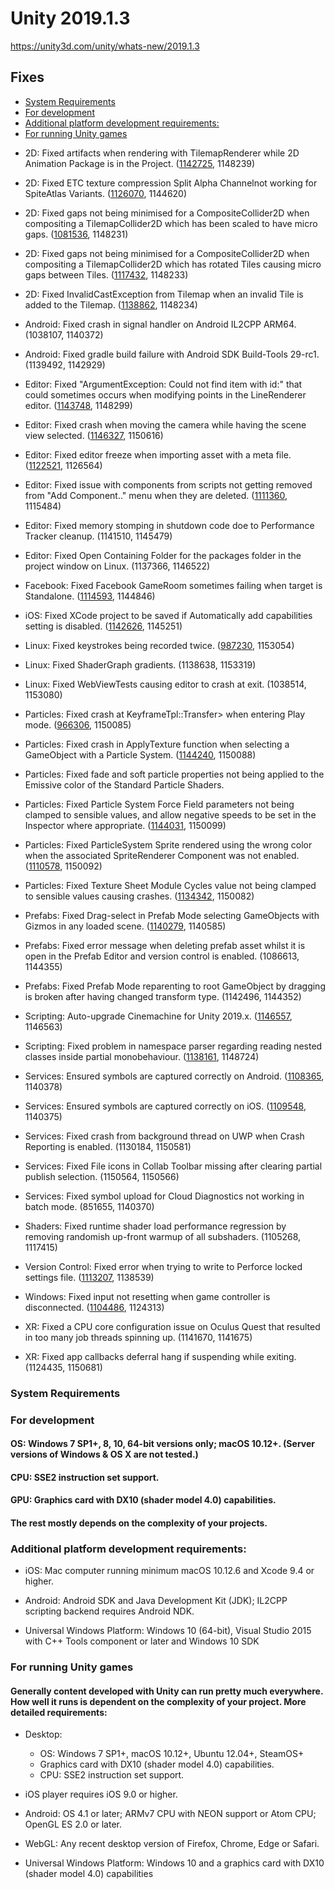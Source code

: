 # Unity 2019.1.3

https://unity3d.com/unity/whats-new/2019.1.3

## Fixes

- [System Requirements](#system-requirements)
- [For development](#for-development)
- [Additional platform development requirements:](#additional-platform-development-requirements)
- [For running Unity games](#for-running-unity-games)


*   2D: Fixed artifacts when rendering with TilemapRenderer while 2D Animation Package is in the Project. ([1142725](https://issuetracker.unity3d.com/issues/painted-sprites-on-a-tile-palette-in-the-scene-changes-their-position-when-a-new-sprite-has-been-added-in-the-tile-palette), 1148239)
    
*   2D: Fixed ETC texture compression Split Alpha Channelnot working for SpiteAtlas Variants. ([1126070](https://issuetracker.unity3d.com/issues/etc-texture-compression-split-alpha-channel-doesnt-work-for-spiteatlas-variants), 1144620)
    
*   2D: Fixed gaps not being minimised for a CompositeCollider2D when compositing a TilemapCollider2D which has been scaled to have micro gaps. ([1081536](https://issuetracker.unity3d.com/issues/tilemap-tilemap-collider-has-gaps-on-scaled-tilemaps-when-composite-collider-is-used), 1148231)
    
*   2D: Fixed gaps not being minimised for a CompositeCollider2D when compositing a TilemapCollider2D which has rotated Tiles causing micro gaps between Tiles. ([1117432](https://issuetracker.unity3d.com/issues/composite-collider-2d-of-a-tilemap-is-split-when-rotating-tiles-situated-near-the-origin), 1148233)
    
*   2D: Fixed InvalidCastException from Tilemap when an invalid Tile is added to the Tilemap. ([1138862](https://issuetracker.unity3d.com/issues/invalidcastexception-specified-cast-is-not-valid-dot-errors-are-occurring-when-the-tile-palette-window-is-opened), 1148234)
    
*   Android: Fixed crash in signal handler on Android IL2CPP ARM64. (1038107, 1140372)
    
*   Android: Fixed gradle build failure with Android SDK Build-Tools 29-rc1. (1139492, 1142929)
    
*   Editor: Fixed "ArgumentException: Could not find item with id:" that could sometimes occurs when modifying points in the LineRenderer editor. ([1143748](https://issuetracker.unity3d.com/issues/duplicating-points-in-line-renderer-component-with-ctrl-plus-d-shortcut-results-in-console-errors), 1148299)
    
*   Editor: Fixed crash when moving the camera while having the scene view selected. ([1146327](https://issuetracker.unity3d.com/issues/crash-when-moving-the-camera-while-the-scene-view-is-selected), 1150616)
    
*   Editor: Fixed editor freeze when importing asset with a meta file. ([1122521](https://issuetracker.unity3d.com/issues/editor-freezes-when-importing-asset-with-a-metafile), 1126564)
    
*   Editor: Fixed issue with components from scripts not getting removed from "Add Component.." menu when they are deleted. ([1111360](https://issuetracker.unity3d.com/issues/script-that-was-renamed-appears-on-the-addcomponentmenu-when-it-was-renamed), 1115484)
    
*   Editor: Fixed memory stomping in shutdown code doe to Performance Tracker cleanup. (1141510, 1145479)
    
*   Editor: Fixed Open Containing Folder for the packages folder in the project window on Linux. (1137366, 1146522)
    
*   Facebook: Fixed Facebook GameRoom sometimes failing when target is Standalone. ([1114593](https://issuetracker.unity3d.com/issues/facebook-gameroom-target-uses-standalone-target-player-settings-and-fails-in-some-cases), 1144846)
    
*   iOS: Fixed XCode project to be saved if Automatically add capabilities setting is disabled. ([1142626](https://issuetracker.unity3d.com/issues/ios-plugins-are-missing-files-when-automatically-add-capabilities-setting-is-disabled), 1145251)
    
*   Linux: Fixed keystrokes being recorded twice. ([987230](https://issuetracker.unity3d.com/issues/linux-keystrokes-recorded-twice), 1153054)
    
*   Linux: Fixed ShaderGraph gradients. (1138638, 1153319)
    
*   Linux: Fixed WebViewTests causing editor to crash at exit. (1038514, 1153080)
    
*   Particles: Fixed crash at KeyframeTpl::Transfer> when entering Play mode. ([966306](https://issuetracker.unity3d.com/issues/unity-crashes-at-keyframetpl-transfer-streamedbinarywrite-when-entering-to-play-mode), 1150085)
    
*   Particles: Fixed crash in ApplyTexture function when selecting a GameObject with a Particle System. ([1144240](https://issuetracker.unity3d.com/issues/unity-editor-crashes-on-applytexture-when-selecting-gameobject-with-a-particle-system), 1150088)
    
*   Particles: Fixed fade and soft particle properties not being applied to the Emissive color of the Standard Particle Shaders.
    
*   Particles: Fixed Particle System Force Field parameters not being clamped to sensible values, and allow negative speeds to be set in the Inspector where appropriate. ([1144031](https://issuetracker.unity3d.com/issues/rotation-speed-in-particle-system-force-field-cant-be-changed-to-a-negative-value-from-inspector-when-using-constant-value), 1150099)
    
*   Particles: Fixed ParticleSystem Sprite rendered using the wrong color when the associated SpriteRenderer Component was not enabled. ([1110578](https://issuetracker.unity3d.com/issues/particlesystem-dot-shape-dot-sprite-is-rendering-wrong-color-of-the-object-when-spriterenderer-is-not-enabled), 1150092)
    
*   Particles: Fixed Texture Sheet Module Cycles value not being clamped to sensible values causing crashes. ([1134342](https://issuetracker.unity3d.com/issues/generateparticlegeometry-01-00-crash-when-changing-texturesheetanimation-cycles-value-to-infinity), 1150082)
    
*   Prefabs: Fixed Drag-select in Prefab Mode selecting GameObjects with Gizmos in any loaded scene. ([1140279](https://issuetracker.unity3d.com/issues/drag-select-in-prefab-mode-selects-gameobjects-with-gizmos-in-any-loaded-scene), 1140585)
    
*   Prefabs: Fixed error message when deleting prefab asset whilst it is open in the Prefab Editor and version control is enabled. (1086613, 1144355)
    
*   Prefabs: Fixed Prefab Mode reparenting to root GameObject by dragging is broken after having changed transform type. (1142496, 1144352)
    
*   Scripting: Auto-upgrade Cinemachine for Unity 2019.x. ([1146557](https://issuetracker.unity3d.com/issues/cinemachine-should-be-upgraded-to-version-2-dot-3-3-for-unity-version-2019-dot-1-plus), 1146563)
    
*   Scripting: Fixed problem in namespace parser regarding reading nested classes inside partial monobehaviour. ([1138161](https://issuetracker.unity3d.com/issues/script-component-can-not-be-loaded-when-it-has-more-than-2-partial-classes-with-the-nested-class-inside), 1148724)
    
*   Services: Ensured symbols are captured correctly on Android. ([1108365](https://issuetracker.unity3d.com/issues/android-error-walking-path-errors-thrown-after-completing-a-build-and-having-crash-and-exception-reporting-enabled), 1140378)
    
*   Services: Ensured symbols are captured correctly on iOS. ([1109548](https://issuetracker.unity3d.com/issues/ios-automatic-dsym-uploading-doesnt-log-on-first-build-or-archive), 1140375)
    
*   Services: Fixed crash from background thread on UWP when Crash Reporting is enabled. (1130184, 1150581)
    
*   Services: Fixed File icons in Collab Toolbar missing after clearing partial publish selection. (1150564, 1150566)
    
*   Services: Fixed symbol upload for Cloud Diagnostics not working in batch mode. (851655, 1140370)
    
*   Shaders: Fixed runtime shader load performance regression by removing randomish up-front warmup of all subshaders. (1105268, 1117415)
    
*   Version Control: Fixed error when trying to write to Perforce locked settings file. ([1113207](https://issuetracker.unity3d.com/issues/version-control-unauthorizedaccessexception-is-thrown-on-switching-to-perforce-in-version-control-mode), 1138539)
    
*   Windows: Fixed input not resetting when game controller is disconnected. ([1104486](https://issuetracker.unity3d.com/issues/input-doesnt-reset-to-default-values-after-disconecting-gamepad), 1124313)
    
*   XR: Fixed a CPU core configuration issue on Oculus Quest that resulted in too many job threads spinning up. (1141670, 1141675)
    
*   XR: Fixed app callbacks deferral hang if suspending while exiting. (1124435, 1150681)
    

### System Requirements

### For development

#### OS: Windows 7 SP1+, 8, 10, 64-bit versions only; macOS 10.12+. (Server versions of Windows & OS X are not tested.)

#### CPU: SSE2 instruction set support.

#### GPU: Graphics card with DX10 (shader model 4.0) capabilities.

#### The rest mostly depends on the complexity of your projects.

### Additional platform development requirements:

*   iOS: Mac computer running minimum macOS 10.12.6 and Xcode 9.4 or higher.
    
*   Android: Android SDK and Java Development Kit (JDK); IL2CPP scripting backend requires Android NDK.
    
*   Universal Windows Platform: Windows 10 (64-bit), Visual Studio 2015 with C++ Tools component or later and Windows 10 SDK
    

### For running Unity games

#### Generally content developed with Unity can run pretty much everywhere. How well it runs is dependent on the complexity of your project. More detailed requirements:

*   Desktop:
    
    *   OS: Windows 7 SP1+, macOS 10.12+, Ubuntu 12.04+, SteamOS+
    *   Graphics card with DX10 (shader model 4.0) capabilities.
    *   CPU: SSE2 instruction set support.
*   iOS player requires iOS 9.0 or higher.
    
*   Android: OS 4.1 or later; ARMv7 CPU with NEON support or Atom CPU; OpenGL ES 2.0 or later.
    
*   WebGL: Any recent desktop version of Firefox, Chrome, Edge or Safari.
    
*   Universal Windows Platform: Windows 10 and a graphics card with DX10 (shader model 4.0) capabilities